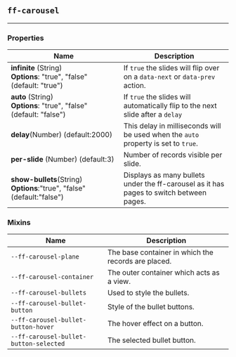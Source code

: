 ## `ff-carousel`
___
### Properties
| Name | Description |
| ---- | ----------- |
| **infinite**&nbsp;(String) **Options**:&nbsp;"true",&nbsp;"false" (default: "true") | If `true` the slides will flip over on a `data-next` or `data-prev` action. |
| **auto**&nbsp;(String) **Options**:&nbsp;"true",&nbsp;"false" (default: "false") | If `true` the slides will automatically flip to the next slide after a `delay` |
| **delay**(Number) (default:2000) | This delay in milliseconds will be used when the `auto` property is set to `true`. |
| **per-slide** (Number) (default:3) | Number of records visible per slide. |
| **show-bullets**(String) **Options**:"true",&nbsp;"false" (default:"false") | Displays as many bullets under the ff-carousel as it has pages to switch between pages. |

### Mixins
| Name | Description |
| ---- | ----------- |
|`--ff-carousel-plane`|The base container in which the records are placed.|
|`--ff-carousel-container`| The outer container which acts as a view.|
|`--ff-carousel-bullets`| Used to style the bullets.|
|`--ff-carousel-bullet-button`| Style of the bullet buttons.|
|`--ff-carousel-bullet-button-hover`| The hover effect on a button.|
|`--ff-carousel-bullet-button-selected`| The selected bullet button.|